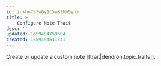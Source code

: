 ```yaml
---
id: iukhn733w6y1c5w82hh9yhv
title: >
	Configure Note Trait
desc: ''
updated: 1659494759604
created: 1659494641341
---
```


Create or update a custom note [[trait|dendron.topic.traits]]. 